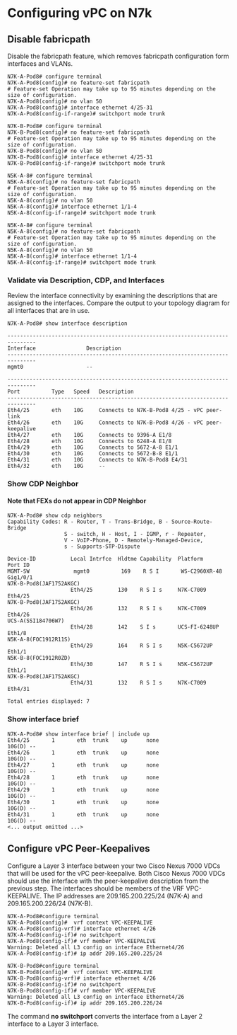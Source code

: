 # Configuring vPC on N7k

## Disable fabricpath

Disable the fabricpath feature, which removes fabricpath configuration form interfaces and VLANs.

```
N7K-A-Pod8# configure terminal
N7K-A-Pod8(config)# no feature-set fabricpath
# Feature-set Operation may take up to 95 minutes depending on the size of configuration.
N7K-A-Pod8(config)# no vlan 50
N7K-A-Pod8(config)# interface ethernet 4/25-31
N7K-A-Pod8(config-if-range)# switchport mode trunk
```

```
N7K-B-Pod8# configure terminal
N7K-B-Pod8(config)# no feature-set fabricpath
# Feature-set Operation may take up to 95 minutes depending on the size of configuration.
N7K-B-Pod8(config)# no vlan 50
N7K-B-Pod8(config)# interface ethernet 4/25-31
N7K-B-Pod8(config-if-range)# switchport mode trunk
```

```
N5K-A-8# configure terminal
N5K-A-8(config)# no feature-set fabricpath
# Feature-set Operation may take up to 95 minutes depending on the size of configuration.
N5K-A-8(config)# no vlan 50
N5K-A-8(config)# interface ethernet 1/1-4
N5K-A-8(config-if-range)# switchport mode trunk
```

```
N5K-A-8# configure terminal
N5K-A-8(config)# no feature-set fabricpath
# Feature-set Operation may take up to 95 minutes depending on the size of configuration.
N5K-A-8(config)# no vlan 50
N5K-A-8(config)# interface ethernet 1/1-4
N5K-A-8(config-if-range)# switchport mode trunk
```

### Validate via Description, CDP, and Interfaces

Review the interface connectivity by examining the descriptions that are assigned to the interfaces. Compare the output to your topology diagram for all interfaces that are in use.

```
N7K-A-Pod8# show interface description

-------------------------------------------------------------------------------
Interface                Description
-------------------------------------------------------------------------------
mgmt0                    --

-------------------------------------------------------------------------------
Port          Type   Speed   Description
-------------------------------------------------------------------------------
Eth4/25       eth    10G     Connects to N7K-B-Pod8 4/25 - vPC peer-link
Eth4/26       eth    10G     Connects to N7K-B-Pod8 4/26 - vPC peer-keepalive
Eth4/27       eth    10G     Connects to 9396-A E1/8
Eth4/28       eth    10G     Connects to 6248-A E1/8
Eth4/29       eth    10G     Connects to 5672-A-8 E1/1
Eth4/30       eth    10G     Connects to 5672-B-8 E1/1
Eth4/31       eth    10G     Connects to N7K-B-Pod8 E4/31
Eth4/32       eth    10G     --
```

### Show CDP Neighbor

#### Note that FEXs do not appear in CDP Neighbor

```
N7K-A-Pod8# show cdp neighbors
Capability Codes: R - Router, T - Trans-Bridge, B - Source-Route-Bridge
                  S - switch, H - Host, I - IGMP, r - Repeater,
                  V - VoIP-Phone, D - Remotely-Managed-Device,
                  s - Supports-STP-Dispute

Device-ID           Local Intrfce  Hldtme Capability  Platform      Port ID
MGMT-SW              mgmt0          169    R S I       WS-C2960XR-48  Gig1/0/1
N7K-B-Pod8(JAF1752AKGC)
                    Eth4/25        130    R S I s     N7K-C7009     Eth4/25
N7K-B-Pod8(JAF1752AKGC)
                    Eth4/26        132    R S I s     N7K-C7009     Eth4/26
UCS-A(SSI184706W7)
                    Eth4/28        142    S I s       UCS-FI-6248UP Eth1/8
N5K-A-8(FOC1912R11S)
                    Eth4/29        164    R S I s     N5K-C5672UP   Eth1/1
N5K-B-8(FOC1912R0ZD)
                    Eth4/30        147    R S I s     N5K-C5672UP   Eth1/1
N7K-B-Pod8(JAF1752AKGC)
                    Eth4/31        132    R S I s     N7K-C7009     Eth4/31

Total entries displayed: 7
```
### Show interface brief

```
N7K-A-Pod8# show interface brief | include up
Eth4/25       1       eth  trunk    up      none                        10G(D) --
Eth4/26       1       eth  trunk    up      none                        10G(D) --
Eth4/27       1       eth  trunk    up      none                        10G(D) --
Eth4/28       1       eth  trunk    up      none                        10G(D) --
Eth4/29       1       eth  trunk    up      none                        10G(D) --
Eth4/30       1       eth  trunk    up      none                        10G(D) --
Eth4/31       1       eth  trunk    up      none                        10G(D) --
<... output omitted ...>
```

## Configure vPC Peer-Keepalives

Configure a Layer 3 interface between your two Cisco Nexus 7000 VDCs that will be used for the vPC peer-keepalive. Both Cisco Nexus 7000 VDCs should use the interface with the peer-keepalive description from the previous step. The interfaces should be members of the VRF VPC-KEEPALIVE. The IP addresses are 209.165.200.225/24 (N7K-A) and 209.165.200.226/24 (N7K-B).

```
N7K-A-Pod8#configure terminal
N7K-A-Pod8(config)#  vrf context VPC-KEEPALIVE
N7K-A-Pod8(config-vrf)# interface ethernet 4/26
N7K-A-Pod8(config-if)# no switchport
N7K-A-Pod8(config-if)# vrf member VPC-KEEPALIVE
Warning: Deleted all L3 config on interface Ethernet4/26
N7K-A-Pod8(config-if)# ip addr 209.165.200.225/24
```

```
N7K-B-Pod8#configure terminal
N7K-B-Pod8(config)#  vrf context VPC-KEEPALIVE
N7K-B-Pod8(config-vrf)# interface ethernet 4/26
N7K-B-Pod8(config-if)# no switchport
N7K-B-Pod8(config-if)# vrf member VPC-KEEPALIVE
Warning: Deleted all L3 config on interface Ethernet4/26
N7K-B-Pod8(config-if)# ip addr 209.165.200.226/24
```

The command __no switchport__ converts the interface from a Layer 2 interface to a Layer 3 interface.
